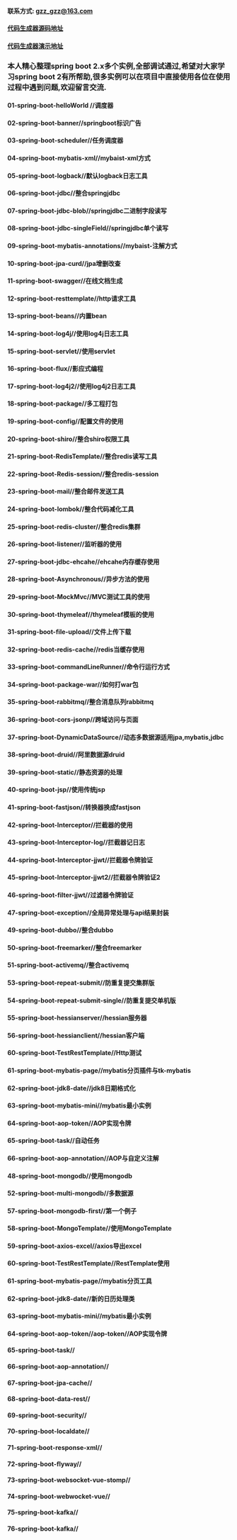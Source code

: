 #### 联系方式: gzz_gzz@163.com
#### [代码生成器源码地址](https://github.com/gzz2017gzz/code/)
#### [代码生成器演示地址](http://www.gaozz.club/)

### 本人精心整理spring boot 2.x多个实例,全部调试通过,希望对大家学习spring boot 2有所帮助,很多实例可以在项目中直接使用各位在使用过程中遇到问题,欢迎留言交流.
#### 01-spring-boot-helloWorld //调度器
#### 02-spring-boot-banner//springboot标识广告
#### 03-spring-boot-scheduler//任务调度器
#### 04-spring-boot-mybatis-xml//mybaist-xml方式
#### 05-spring-boot-logback//默认logback日志工具
#### 06-spring-boot-jdbc//整合springjdbc
#### 07-spring-boot-jdbc-blob//springjdbc二进制字段读写
#### 08-spring-boot-jdbc-singleField//springjdbc单个读写
#### 09-spring-boot-mybatis-annotations//mybaist-注解方式
#### 10-spring-boot-jpa-curd//jpa增删改查
#### 11-spring-boot-swagger//在线文档生成
#### 12-spring-boot-resttemplate//http请求工具
#### 13-spring-boot-beans//内置bean
#### 14-spring-boot-log4j//使用log4j日志工具
#### 15-spring-boot-servlet//使用servlet
#### 16-spring-boot-flux//影应式编程
#### 17-spring-boot-log4j2//使用log4j2日志工具
#### 18-spring-boot-package//多工程打包
#### 19-spring-boot-config//配置文件的使用
#### 20-spring-boot-shiro//整合shiro权限工具
#### 21-spring-boot-RedisTemplate//整合redis读写工具
#### 22-spring-boot-Redis-session//整合redis-session
#### 23-spring-boot-mail//整合邮件发送工具
#### 24-spring-boot-lombok//整合代码减化工具
#### 25-spring-boot-redis-cluster//整合redis集群
#### 26-spring-boot-listener//监听器的使用
#### 27-spring-boot-jdbc-ehcahe//ehcahe内存缓存使用
#### 28-spring-boot-Asynchronous//异步方法的使用
#### 29-spring-boot-MockMvc//MVC测试工具的使用
#### 30-spring-boot-thymeleaf//thymeleaf模板的使用
#### 31-spring-boot-file-upload//文件上传下载
#### 32-spring-boot-redis-cache//redis当缓存使用
#### 33-spring-boot-commandLineRunner//命令行运行方式
#### 34-spring-boot-package-war//如何打war包
#### 35-spring-boot-rabbitmq//整合消息队列rabbitmq
#### 36-spring-boot-cors-jsonp//跨域访问与页面
#### 37-spring-boot-DynamicDataSource//动态多数据源适用jpa,mybatis,jdbc
#### 38-spring-boot-druid//阿里数据源druid
#### 39-spring-boot-static//静态资源的处理
#### 40-spring-boot-jsp//使用传统jsp
#### 41-spring-boot-fastjson//转换器换成fastjson
#### 42-spring-boot-Interceptor//拦截器的使用
#### 43-spring-boot-Interceptor-log//拦截器记日志
#### 44-spring-boot-Interceptor-jjwt//拦截器令牌验证
#### 45-spring-boot-Interceptor-jjwt2//拦截器令牌验证2
#### 46-spring-boot-filter-jjwt//过滤器令牌验证
#### 47-spring-boot-exception//全局异常处理与api结果封装
#### 49-spring-boot-dubbo//整合dubbo
#### 50-spring-boot-freemarker//整合freemarker
#### 51-spring-boot-activemq//整合activemq
#### 53-spring-boot-repeat-submit//防重复提交集群版
#### 54-spring-boot-repeat-submit-single//防重复提交单机版
#### 55-spring-boot-hessianserver//hessian服务器
#### 56-spring-boot-hessianclient//hessian客户端
#### 60-spring-boot-TestRestTemplate//Http测试
#### 61-spring-boot-mybatis-page//mybatis分页插件与tk-mybatis      
#### 62-spring-boot-jdk8-date//jdk8日期格式化      
#### 63-spring-boot-mybatis-mini//mybatis最小实例    
#### 64-spring-boot-aop-token//AOP实现令牌       
#### 65-spring-boot-task//自动任务            
#### 66-spring-boot-aop-annotation//AOP与自定义注解
#### 48-spring-boot-mongodb//使用mongodb
#### 52-spring-boot-multi-mongodb//多数据源
#### 57-spring-boot-mongodb-first//第一个例子
#### 58-spring-boot-MongoTemplate//使用MongoTemplate
#### 59-spring-boot-axios-excel//axios导出excel
#### 60-spring-boot-TestRestTemplate//RestTemplate使用
#### 61-spring-boot-mybatis-page//mybatis分页工具
#### 62-spring-boot-jdk8-date//新的日历处理类
#### 63-spring-boot-mybatis-mini//mybatis最小实例
#### 64-spring-boot-aop-token//aop-token//AOP实现令牌
#### 65-spring-boot-task//
#### 66-spring-boot-aop-annotation//
#### 67-spring-boot-jpa-cache//
#### 68-spring-boot-data-rest//
#### 69-spring-boot-security//
#### 70-spring-boot-localdate//
#### 71-spring-boot-response-xml//
#### 72-spring-boot-flyway//
#### 73-spring-boot-websocket-vue-stomp//
#### 74-spring-boot-webwocket-vue//
#### 75-spring-boot-kafka//
#### 76-spring-boot-kafka//
 


